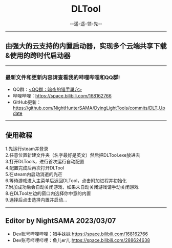 <div align="center">
    <h1> DLTool </h1>
    --遥-遥-领-先--
</div>

-----
## 由强大的云支持的内置启动器，实现多个云端共享下载&使用的跨时代启动器

-----

### 最新文件和更新内容请查看我的哔哩哔哩和QQ群!  
- QQ群：<a target="_blank" href="https://qm.qq.com/cgi-bin/qm/qr?k=BpfyN-SElZrQAvb1otAsCrD7SuFzLsx_&jump_from=webapi&authKey=iP5TTIqZTmRzFVVb2D4U6vvuFdwgyxsEV348yec9SHYdL5Ad0NRPWNdjtQa2r6UW"><QQ群：暗夜的猎手巢穴></a>  
- 哔哩哔哩：https://space.bilibili.com/168162766
- GitHub更新：https://github.com/NightHunterSAMA/DyingLightTools/commits/DLT_Update  
-----

## 使用教程  
1.先运行steam并登录  
2.任意位置新建文件夹（名字最好是英文）然后把DLTool.exe放进去  
3.打开DLTools，进行首次运行自动配置  
4.配置完成后再次打开DLTool  
5.在steam内启动消逝的光芒  
6.等待游戏进入主菜单后返回DLTool，点击附加进程并初始化  
7.附加成功后会自动关闭游戏，如果未自动关闭游戏请手动关闭游戏  
8.在DLTool左边的窗口内选择你中意的内置  
9.选择后点击选择内置并启动...  

-----

##  Editor by NightSAMA 2023/03/07
- Dev账号哔哩哔哩：猎手妹妹  https://space.bilibili.com/168162766
- Dev账号哔哩哔哩：鱼儿er儿  https://space.bilibili.com/288624638
